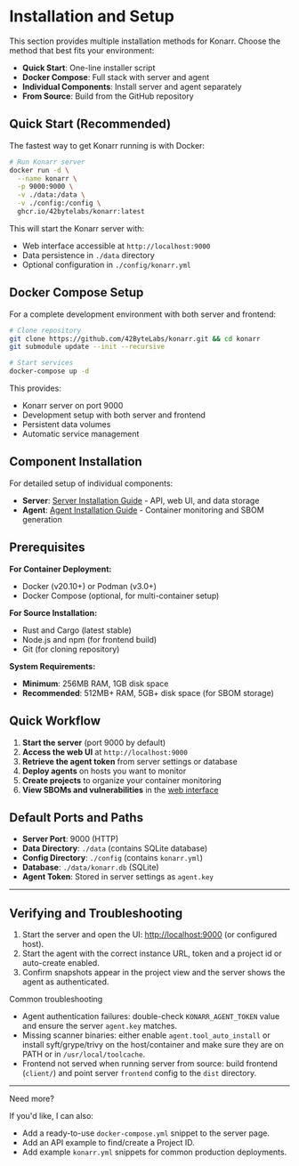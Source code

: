 # Installation and Setup

This section provides multiple installation methods for Konarr. Choose the method that best fits your environment:

- **Quick Start**: One-line installer script
- **Docker Compose**: Full stack with server and agent  
- **Individual Components**: Install server and agent separately
- **From Source**: Build from the GitHub repository

## Quick Start (Recommended)

The fastest way to get Konarr running is with Docker:

```bash
# Run Konarr server
docker run -d \
  --name konarr \
  -p 9000:9000 \
  -v ./data:/data \
  -v ./config:/config \
  ghcr.io/42bytelabs/konarr:latest
```

This will start the Konarr server with:

- Web interface accessible at `http://localhost:9000`
- Data persistence in `./data` directory
- Optional configuration in `./config/konarr.yml`

## Docker Compose Setup

For a complete development environment with both server and frontend:

```bash
# Clone repository
git clone https://github.com/42ByteLabs/konarr.git && cd konarr
git submodule update --init --recursive

# Start services
docker-compose up -d
```

This provides:

- Konarr server on port 9000
- Development setup with both server and frontend
- Persistent data volumes
- Automatic service management

## Component Installation

For detailed setup of individual components:

- **Server**: [Server Installation Guide](02-server.md) - API, web UI, and data storage
- **Agent**: [Agent Installation Guide](02-agent.md) - Container monitoring and SBOM generation

## Prerequisites

**For Container Deployment:**

- Docker (v20.10+) or Podman (v3.0+)
- Docker Compose (optional, for multi-container setup)

**For Source Installation:**

- Rust and Cargo (latest stable)
- Node.js and npm (for frontend build)
- Git (for cloning repository)

**System Requirements:**

- **Minimum**: 256MB RAM, 1GB disk space
- **Recommended**: 512MB+ RAM, 5GB+ disk space (for SBOM storage)

## Quick Workflow

1. **Start the server** (port 9000 by default)
2. **Access the web UI** at `http://localhost:9000`
3. **Retrieve the agent token** from server settings or database
4. **Deploy agents** on hosts you want to monitor
5. **Create projects** to organize your container monitoring
6. **View SBOMs and vulnerabilities** in the [web interface](04-usage-web.md)

## Default Ports and Paths

- **Server Port**: 9000 (HTTP)
- **Data Directory**: `./data` (contains SQLite database)
- **Config Directory**: `./config` (contains `konarr.yml`)
- **Database**: `./data/konarr.db` (SQLite)
- **Agent Token**: Stored in server settings as `agent.key`

---

## Verifying and Troubleshooting

1. Start the server and open the UI: <http://localhost:9000> (or configured host).
2. Start the agent with the correct instance URL, token and a project id or auto-create enabled.
3. Confirm snapshots appear in the project view and the server shows the agent as authenticated.

Common troubleshooting

- Agent authentication failures: double-check `KONARR_AGENT_TOKEN` value and ensure the server `agent.key` matches.
- Missing scanner binaries: either enable `agent.tool_auto_install` or install syft/grype/trivy on the host/container and make sure they are on PATH or in `/usr/local/toolcache`.
- Frontend not served when running server from source: build frontend (`client/`) and point server `frontend` config to the `dist` directory.

---

Need more?

If you'd like, I can also:

- Add a ready-to-use `docker-compose.yml` snippet to the server page.
- Add an API example to find/create a Project ID.
- Add example `konarr.yml` snippets for common production deployments.
